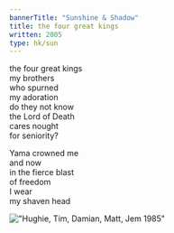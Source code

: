 ```yaml
---
bannerTitle: "Sunshine & Shadow" 
title: the four great kings
written: 2005
type: hk/sun
---
```


the four great kings  
my brothers  
who spurned  
my adoration  
do they not know  
the Lord of Death  
cares nought  
for seniority?  
  
Yama crowned me  
and now  
in the fierce blast  
of freedom  
I wear  
my shaven head  

!["Hughie, Tim, Damian, Matt, Jem 1985"](/images/bio/5brothers1985.jpg "Hughie, Tim, Damian, Matt, Jem 1985")
